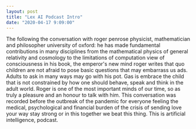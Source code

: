 ```yaml
---
layout: post
title: "Lex AI Podcast Intro"
date: "2020-04-17 9:09:00"
---
```


The following the conversation with roger penrose physicist, mathematician and philosopher university of oxford: he has made fundamental contributions in many disciplines from the mathematical physics of general relativity and cosmology to the limitations of computation view of consciousness in his book, the emperor's new mind roger writes that quo children are not afraid to pose basic questions that may embarrass us ads. Adults to ask in many ways may go with his pot. Gas is embrace the child
that is not constrained by how one should behave, speak and think in the adult world. 
Roger is one of the most important minds of our time, so as truly a pleasure and an honour to talk with him. This conversation was recorded before the outbreak of the pandemic for everyone feeling the medical, psychological and financial burden of the crisis of sending love your way stay strong or in this together we beat this thing. This is artificial intelligence, podcast.
